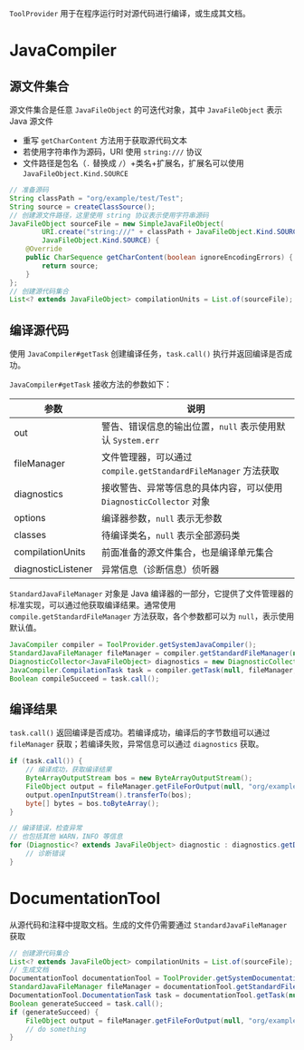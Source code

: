 `ToolProvider` 用于在程序运行时对源代码进行编译，或生成其文档。
# JavaCompiler

## 源文件集合

源文件集合是任意 `JavaFileObject` 的可迭代对象，其中 `JavaFileObject` 表示 Java 源文件
* 重写 `getCharContent` 方法用于获取源代码文本
* 若使用字符串作为源码，URI 使用 `string:///` 协议
* 文件路径是包名（`.` 替换成 `/`）+类名+扩展名，扩展名可以使用 `JavaFileObject.Kind.SOURCE`

```java
// 准备源码
String classPath = "org/example/test/Test";
String source = createClassSource();
// 创建源文件路径，这里使用 string 协议表示使用字符串源码
JavaFileObject sourceFile = new SimpleJavaFileObject(
        URI.create("string:///" + classPath + JavaFileObject.Kind.SOURCE.extension),
        JavaFileObject.Kind.SOURCE) {
    @Override
    public CharSequence getCharContent(boolean ignoreEncodingErrors) {
        return source;
    }
};
// 创建源代码集合
List<? extends JavaFileObject> compilationUnits = List.of(sourceFile);
```
## 编译源代码

使用 `JavaCompiler#getTask` 创建编译任务，`task.call()` 执行并返回编译是否成功。

`JavaCompiler#getTask` 接收方法的参数如下：

|参数|说明|
| --------------------| --------------------------------------------------|
|out|警告、错误信息的输出位置，`null` 表示使用默认 `System.err` |
|fileManager|文件管理器，可以通过 `compile.getStandardFileManager` 方法获取|
|diagnostics|接收警告、异常等信息的具体内容，可以使用 `DiagnosticCollector` 对象|
|options|编译器参数，`null` 表示无参数|
|classes|待编译类名，`null` 表示全部源码类|
|compilationUnits|前面准备的源文件集合，也是编译单元集合|
|diagnosticListener|异常信息（诊断信息）侦听器|

`StandardJavaFileManager` 对象是 Java 编译器的一部分，它提供了文件管理器的标准实现，可以通过他获取编译结果。通常使用 `compile.getStandardFileManager` 方法获取，各个参数都可以为 `null`，表示使用默认值。

```java
JavaCompiler compiler = ToolProvider.getSystemJavaCompiler();
StandardJavaFileManager fileManager = compiler.getStandardFileManager(null, null, null);
DiagnosticCollector<JavaFileObject> diagnostics = new DiagnosticCollector<>();
JavaCompiler.CompilationTask task = compiler.getTask(null, fileManager, diagnostics, null, null, compilationUnits);
Boolean compileSucceed = task.call();
```
## 编译结果

`task.call()` 返回编译是否成功。若编译成功，编译后的字节数组可以通过 `fileManager` 获取；若编译失败，异常信息可以通过 `diagnostics` 获取。

```java
if (task.call()) {
    // 编译成功，获取编译结果
    ByteArrayOutputStream bos = new ByteArrayOutputStream();
    FileObject output = fileManager.getFileForOutput(null, "org/example/test", "Test.class", null);
    output.openInputStream().transferTo(bos);
    byte[] bytes = bos.toByteArray();
}

// 编译错误，检查异常
// 也包括其他 WARN，INFO 等信息
for (Diagnostic<? extends JavaFileObject> diagnostic : diagnostics.getDiagnostics()) {
    // 诊断错误
}
```
# DocumentationTool

从源代码和注释中提取文档。生成的文件仍需要通过 `StandardJavaFileManager` 获取

```java
// 创建源代码集合
List<? extends JavaFileObject> compilationUnits = List.of(sourceFile);
// 生成文档
DocumentationTool documentationTool = ToolProvider.getSystemDocumentationTool();
StandardJavaFileManager fileManager = documentationTool.getStandardFileManager(null, null, null);
DocumentationTool.DocumentationTask task = documentationTool.getTask(null, fileManager, null, null, null, compilationUnits);
Boolean generateSucceed = task.call();
if (generateSucceed) {
    FileObject output = fileManager.getFileForOutput(null, "org/example/test", "Test.html", null);
    // do something
}
```
